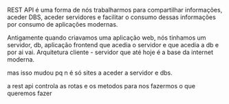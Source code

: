 REST API é uma forma de nós trabalharmos para compartilhar informações, aceder DBS, aceder servidores e facilitar o consumo dessas informações por consumo de aplicações modernas.

Antigamente quando criavamos uma aplicação web, nós tinhamos um servidor,  db, aplicação frontend que acedia o servidor e que acedia a db e por ai vai. Arquitetura cliente - servidor que até hoje é a base da internet moderna.

mas isso mudou pq n é só sites a aceder a servidor e dbs.

a rest api controla as rotas e os metodos para nos fazermos o que queremos fazer